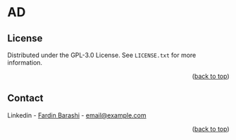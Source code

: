 # AD



<!-- LICENSE -->
## License
Distributed under the GPL-3.0 License. See `LICENSE.txt` for more information.
<p align="right">(<a href="#readme-top">back to top</a>)</p>

<!-- CONTACT -->
## Contact

Linkedin - [Fardin Barashi]([https://twitter.com/your_username](https://www.linkedin.com/in/fardin-barashi-a56310a2/)) - email@example.com

<p align="right">(<a href="#readme-top">back to top</a>)</p>
